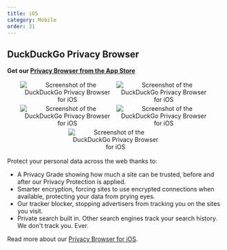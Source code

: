 ```yaml
---
title: iOS
category: Mobile
order: 31
---
```



<style>
    .screenshots {
        text-align: center;
    }

    .screenshots img {
        margin: 2px;
        max-width: 220px;
    }
</style>

<h2>DuckDuckGo Privacy Browser</h2>
<p>
    <strong>Get our
        <a href="https://apps.apple.com/us/app/duckduckgo-private-browser/id663592361">Privacy Browser from the App Store</a></strong>
</p>

<p class="screenshots">
    <img alt="Screenshot of the DuckDuckGo Privacy Browser for iOS" src="{{ site.baseurl }}/images/21f7744514bad221ad0f8a766bdd2824.jpg" /><img alt="Screenshot of the DuckDuckGo Privacy Browser for iOS" src="{{ site.baseurl }}/images/5c8409e322afc6bb8ba1ad6f70e61faa.jpg" /><img alt="Screenshot of the DuckDuckGo Privacy Browser for iOS"
        src="{{ site.baseurl }}/images/5d390db8fea3bde1d347ddcb1ee505ca.jpg" /><img alt="Screenshot of the DuckDuckGo Privacy Browser for iOS" src="{{ site.baseurl }}/images/fee84e7838000692cc17f63b809f86b9.jpg" /><img alt="Screenshot of the DuckDuckGo Privacy Browser for iOS" src="{{ site.baseurl }}/images/b8a3faa1bab69ac6f2b595c07cf86348.jpg" />
</p>

<p>Protect your personal data across the web thanks to:</p>

<ul>
    <li>
        A Privacy Grade showing how much a site can be trusted, before and after our
        Privacy Protection is applied.
    </li>
    <li>
        Smarter encryption, forcing sites to use encrypted connections when
        available, protecting your data from prying eyes.
    </li>
    <li>
        Our tracker blocker, stopping advertisers from tracking you on the sites you
        visit.
    </li>
    <li>
        Private search built in. Other search engines track your search history. We
        don't track you. Ever.
    </li>
</ul>
<p>
    Read more about our
    <a href="https://duckduckgo.com/app">Privacy Browser for iOS</a>.
</p>
